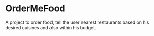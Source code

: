 # OrderMeFood
A project to order food, tell the user nearest restaurants based on his desired cuisines and also within his budget.
